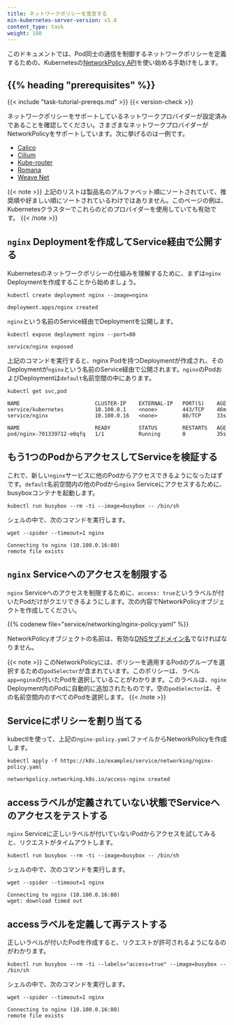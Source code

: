 ```yaml
---
title: ネットワークポリシーを宣言する
min-kubernetes-server-version: v1.8
content_type: task
weight: 180
---
```


<!-- overview -->
このドキュメントでは、Pod同士の通信を制御するネットワークポリシーを定義するための、Kubernetesの[NetworkPolicy API](/ja/docs/concepts/services-networking/network-policies/)を使い始める手助けをします。

## {{% heading "prerequisites" %}}

{{< include "task-tutorial-prereqs.md" >}} {{< version-check >}}

ネットワークポリシーをサポートしているネットワークプロバイダーが設定済みであることを確認してください。さまざまなネットワークプロバイダーがNetworkPolicyをサポートしています。次に挙げるのは一例です。

* [Calico](/docs/tasks/administer-cluster/network-policy-provider/calico-network-policy/)
* [Cilium](/docs/tasks/administer-cluster/network-policy-provider/cilium-network-policy/)
* [Kube-router](/docs/tasks/administer-cluster/network-policy-provider/kube-router-network-policy/)
* [Romana](/docs/tasks/administer-cluster/network-policy-provider/romana-network-policy/)
* [Weave Net](/docs/tasks/administer-cluster/network-policy-provider/weave-network-policy/)

{{< note >}}
上記のリストは製品名のアルファベット順にソートされていて、推奨順や好ましい順にソートされているわけではありません。このページの例は、Kubernetesクラスターでこれらのどのプロバイダーを使用していても有効です。
{{< /note >}}


<!-- steps -->

## `nginx` Deploymentを作成してService経由で公開する

Kubernetesのネットワークポリシーの仕組みを理解するために、まずは`nginx` Deploymentを作成することから始めましょう。

```console
kubectl create deployment nginx --image=nginx
```
```none
deployment.apps/nginx created
```

`nginx`という名前のService経由でDeploymentを公開します。

```console
kubectl expose deployment nginx --port=80
```

```none
service/nginx exposed
```

上記のコマンドを実行すると、nginx Podを持つDeploymentが作成され、そのDeploymentが`nginx`という名前のService経由で公開されます。`nginx`のPodおよびDeploymentは`default`名前空間の中にあります。

```console
kubectl get svc,pod
```

```none
NAME                        CLUSTER-IP    EXTERNAL-IP   PORT(S)    AGE
service/kubernetes          10.100.0.1    <none>        443/TCP    46m
service/nginx               10.100.0.16   <none>        80/TCP     33s

NAME                        READY         STATUS        RESTARTS   AGE
pod/nginx-701339712-e0qfq   1/1           Running       0          35s
```

## もう1つのPodからアクセスしてServiceを検証する

これで、新しい`nginx`サービスに他のPodからアクセスできるようになったはずです。`default`名前空間内の他のPodから`nginx` Serviceにアクセスするために、busyboxコンテナを起動します。

```console
kubectl run busybox --rm -ti --image=busybox -- /bin/sh
```

シェルの中で、次のコマンドを実行します。

```shell
wget --spider --timeout=1 nginx
```

```none
Connecting to nginx (10.100.0.16:80)
remote file exists
```

## `nginx` Serviceへのアクセスを制限する

`nginx` Serviceへのアクセスを制限するために、`access: true`というラベルが付いたPodだけがクエリできるようにします。次の内容でNetworkPolicyオブジェクトを作成してください。

{{% codenew file="service/networking/nginx-policy.yaml" %}}

NetworkPolicyオブジェクトの名前は、有効な[DNSサブドメイン名](/ja/docs/concepts/overview/working-with-objects/names#dns-subdomain-names)でなければなりません。

{{< note >}}
このNetworkPolicyには、ポリシーを適用するPodのグループを選択するための`podSelector`が含まれています。このポリシーは、ラベル`app=nginx`の付いたPodを選択していることがわかります。このラベルは、`nginx` Deployment内のPodに自動的に追加されたものです。空の`podSelector`は、その名前空間内のすべてのPodを選択します。
{{< /note >}}

## Serviceにポリシーを割り当てる

kubectlを使って、上記の`nginx-policy.yaml`ファイルからNetworkPolicyを作成します。

```console
kubectl apply -f https://k8s.io/examples/service/networking/nginx-policy.yaml
```

```none
networkpolicy.networking.k8s.io/access-nginx created
```

## accessラベルが定義されていない状態でServiceへのアクセスをテストする

`nginx` Serviceに正しいラベルが付いていないPodからアクセスを試してみると、リクエストがタイムアウトします。

```console
kubectl run busybox --rm -ti --image=busybox -- /bin/sh
```

シェルの中で、次のコマンドを実行します。

```shell
wget --spider --timeout=1 nginx
```

```none
Connecting to nginx (10.100.0.16:80)
wget: download timed out
```

## accessラベルを定義して再テストする

正しいラベルが付いたPodを作成すると、リクエストが許可されるようになるのがわかります。

```console
kubectl run busybox --rm -ti --labels="access=true" --image=busybox -- /bin/sh
```

シェルの中で、次のコマンドを実行します。

```shell
wget --spider --timeout=1 nginx
```

```none
Connecting to nginx (10.100.0.16:80)
remote file exists
```
